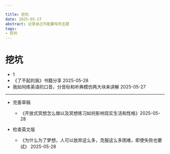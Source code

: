 ```yaml
---

title: 挖坑
date: 2025-05-27
abstract: 记录自己可能要写的主题
tags: 
- 挖坑 
---
```


# 挖坑

-   1
-   《了不起的我》书籍分享 2025-05-28
-   我如何练英语的口音，分音标和听典模仿两大块来讲解 2025-05-27

---

-   完善草稿

    -   《开放式冥想怎么做以及冥想练习如何影响现实生活和性格》2025-05-28

-   检查英文版

    -   《为什么为了梦想，人可以放弃这么多，克服这么多困难，即使失败也要试》 2025-05-28
